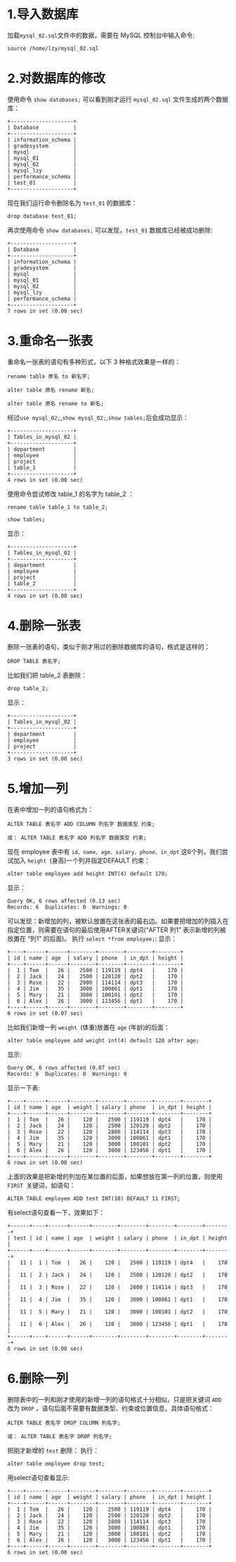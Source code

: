 # 1.导入数据库
加载`mysql_02.sql`文件中的数据，需要在 MySQL 控制台中输入命令:
```
source /home/lzy/mysql_02.sql
```
# 2.对数据库的修改

使用命令 `show databases;` 可以看到刚才运行 `mysql_02.sql` 文件生成的两个数据库：
```
+--------------------+
| Database           |
+--------------------+
| information_schema |
| gradesystem        |
| mysql              |
| mysql_01           |
| mysql_02           |
| mysql_lzy          |
| performance_schema |
| test_01            |
+--------------------+
```
现在我们运行命令删除名为 `test_01` 的数据库：
```
drop database test_01;
```
再次使用命令 `show databases;` 可以发现，`test_01` 数据库已经被成功删除:
```
+--------------------+
| Database           |
+--------------------+
| information_schema |
| gradesystem        |
| mysql              |
| mysql_01           |
| mysql_02           |
| mysql_lzy          |
| performance_schema |
+--------------------+
7 rows in set (0.00 sec)
```
# 3.重命名一张表

重命名一张表的语句有多种形式，以下 3 种格式效果是一样的：
```
rename table 原名 to 新名字;

alter table 原名 rename 新名;

alter table 原名 rename to 新名;
```
经过`use mysql_02;`,`show mysql_02;`,`show tables;`后会成功显示：
```
+--------------------+
| Tables_in_mysql_02 |
+--------------------+
| department         |
| employee           |
| project            |
| table_1            |
+--------------------+
4 rows in set (0.00 sec)
```
使用命令尝试修改 table_1 的名字为 table_2 ：
```
rename table table_1 to table_2;
```
```
show tables;
```
显示：
```
+--------------------+
| Tables_in_mysql_02 |
+--------------------+
| department         |
| employee           |
| project            |
| table_2            |
+--------------------+
4 rows in set (0.00 sec)
```
# 4.删除一张表

删除一张表的语句，类似于刚才用过的删除数据库的语句，格式是这样的：
```
DROP TABLE 表名字;
```
比如我们把 table_2 表删除：
```
drop table_2;
```
显示：
```
+--------------------+
| Tables_in_mysql_02 |
+--------------------+
| department         |
| employee           |
| project            |
+--------------------+
3 rows in set (0.00 sec)
```
# 5.增加一列

在表中增加一列的语句格式为：
```
ALTER TABLE 表名字 ADD COLUMN 列名字 数据类型 约束;

或： ALTER TABLE 表名字 ADD 列名字 数据类型 约束;
```
现在 employee 表中有 `id、name、age、salary、phone、in_dpt` 这6个列，我们尝试加入 `height `(身高)一个列并指定DEFAULT 约束：
```
alter table employee add height INT(4) default 170;
```
显示：
```
Query OK, 6 rows affected (0.13 sec)
Records: 6  Duplicates: 0  Warnings: 0
```
可以发现：新增加的列，被默认放置在这张表的最右边。如果要把增加的列插入在指定位置，则需要在语句的最后使用AFTER关键词(“AFTER 列1” 表示新增的列被放置在 “列1” 的后面)。
执行 `select *from employee;`:
显示：
```
+----+------+------+--------+--------+--------+--------+
| id | name | age  | salary | phone  | in_dpt | height |
+----+------+------+--------+--------+--------+--------+
|  1 | Tom  |   26 |   2500 | 119119 | dpt4   |    170 |
|  2 | Jack |   24 |   2500 | 120120 | dpt2   |    170 |
|  3 | Rose |   22 |   2800 | 114114 | dpt3   |    170 |
|  4 | Jim  |   35 |   3000 | 100861 | dpt1   |    170 |
|  5 | Mary |   21 |   3000 | 100101 | dpt2   |    170 |
|  6 | Alex |   26 |   3000 | 123456 | dpt1   |    170 |
+----+------+------+--------+--------+--------+--------+
6 rows in set (0.07 sec)
```
比如我们新增一列 `weight `(体重)放置在 `age` (年龄)的后面：
```
alter table employee add weight int(4) default 120 after age;
```
显示:
```
Query OK, 6 rows affected (0.07 sec)
Records: 6  Duplicates: 0  Warnings: 0
```
显示一下表:
```
+----+------+------+--------+--------+--------+--------+--------+
| id | name | age  | weight | salary | phone  | in_dpt | height |
+----+------+------+--------+--------+--------+--------+--------+
|  1 | Tom  |   26 |    120 |   2500 | 119119 | dpt4   |    170 |
|  2 | Jack |   24 |    120 |   2500 | 120120 | dpt2   |    170 |
|  3 | Rose |   22 |    120 |   2800 | 114114 | dpt3   |    170 |
|  4 | Jim  |   35 |    120 |   3000 | 100861 | dpt1   |    170 |
|  5 | Mary |   21 |    120 |   3000 | 100101 | dpt2   |    170 |
|  6 | Alex |   26 |    120 |   3000 | 123456 | dpt1   |    170 |
+----+------+------+--------+--------+--------+--------+--------+
6 rows in set (0.00 sec)
```
上面的效果是把新增的列加在某位置的后面，如果想放在第一列的位置，则使用 `FIRST `关键词，如语句：
```
ALTER TABLE employee ADD test INT(10) DEFAULT 11 FIRST;
```
有select语句查看一下，效果如下：
```
+------+----+------+------+--------+--------+--------+--------+--------+
| test | id | name | age  | weight | salary | phone  | in_dpt | height |
+------+----+------+------+--------+--------+--------+--------+--------+
|   11 |  1 | Tom  |   26 |    120 |   2500 | 119119 | dpt4   |    170 |
|   11 |  2 | Jack |   24 |    120 |   2500 | 120120 | dpt2   |    170 |
|   11 |  3 | Rose |   22 |    120 |   2800 | 114114 | dpt3   |    170 |
|   11 |  4 | Jim  |   35 |    120 |   3000 | 100861 | dpt1   |    170 |
|   11 |  5 | Mary |   21 |    120 |   3000 | 100101 | dpt2   |    170 |
|   11 |  6 | Alex |   26 |    120 |   3000 | 123456 | dpt1   |    170 |
+------+----+------+------+--------+--------+--------+--------+--------+
6 rows in set (0.00 sec)
```
# 6.删除一列

删除表中的一列和刚才使用的新增一列的语句格式十分相似，只是把关键词 `ADD `改为 `DROP` ，语句后面不需要有数据类型、约束或位置信息。具体语句格式：
```
ALTER TABLE 表名字 DROP COLUMN 列名字;

或： ALTER TABLE 表名字 DROP 列名字;
```
把刚才新增的 `test` 删除：
执行：
```
alter table employee drop test;
```
用select语句查看显示:
```
+----+------+------+--------+--------+--------+--------+--------+
| id | name | age  | weight | salary | phone  | in_dpt | height |
+----+------+------+--------+--------+--------+--------+--------+
|  1 | Tom  |   26 |    120 |   2500 | 119119 | dpt4   |    170 |
|  2 | Jack |   24 |    120 |   2500 | 120120 | dpt2   |    170 |
|  3 | Rose |   22 |    120 |   2800 | 114114 | dpt3   |    170 |
|  4 | Jim  |   35 |    120 |   3000 | 100861 | dpt1   |    170 |
|  5 | Mary |   21 |    120 |   3000 | 100101 | dpt2   |    170 |
|  6 | Alex |   26 |    120 |   3000 | 123456 | dpt1   |    170 |
+----+------+------+--------+--------+--------+--------+--------+
6 rows in set (0.00 sec)
```

